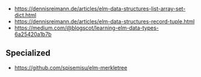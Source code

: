 - https://dennisreimann.de/articles/elm-data-structures-list-array-set-dict.html
- https://dennisreimann.de/articles/elm-data-structures-record-tuple.html
- https://medium.com/@blogscot/learning-elm-data-types-6a25420a1b7b

## Specialized

- https://github.com/spisemisu/elm-merkletree
